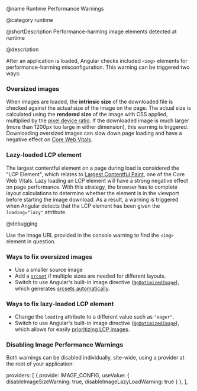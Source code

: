 @name Runtime Performance Warnings

@category runtime

@shortDescription Performance-harming image elements detected at runtime

@description

After an application is loaded, Angular checks included `<img>` elements for performance-harming misconfiguration. This warning can be triggered two ways:

### Oversized images

When images are loaded, the **intrinsic size** of the downloaded file is checked against the actual size of the image on the page. The actual size is calculated using the **rendered size** of the image with CSS applied, multiplied by the [pixel device ratio](https://web.dev/codelab-density-descriptors/#pixel-density). If the downloaded image is much larger (more than 1200px too large in either dimension), this warning is triggered. Downloading oversized images can slow down page loading and have a negative effect on [Core Web Vitals](https://web.dev/vitals/).

### Lazy-loaded LCP element

The largest contentful element on a page during load is considered the "LCP Element", which relates to [Largest Contentful Paint](https://web.dev/lcp/), one of the Core Web Vitals. Lazy loading an LCP element will have a strong negative effect on page performance. With this strategy, the browser has to complete layout calculations to determine whether the element is in the viewport before starting the image download. As a result, a warning is triggered when Angular detects that the LCP element has been given the `loading="lazy"` attribute.

@debugging

Use the image URL provided in the console warning to find the `<img>` element in question. 

### Ways to fix oversized images

* Use a smaller source image
* Add a [`srcset`](https://web.dev/learn/design/responsive-images/#responsive-images-with-srcset) if multiple sizes are needed for different layouts.
* Switch to use Angular's built-in image directive ([`NgOptimizedImage`](https://angular.io/api/common/NgOptimizedImage)), which generates [srcsets automatically](https://angular.io/guide/image-directive#request-images-at-the-correct-size-with-automatic-srcset).

### Ways to fix lazy-loaded LCP element

* Change the `loading` attribute to a different value such as `"eager"`.
* Switch to use Angular's built-in image directive ([`NgOptimizedImage`](https://angular.io/api/common/NgOptimizedImage)), which allows for easily [prioritizing LCP images](https://angular.io/guide/image-directive#step-4-mark-images-as-priority).

### Disabling Image Performance Warnings

Both warnings can be disabled individually, site-wide, using a provider at the root of your application:

<code-example format="typescript" language="typescript">
providers: [
  {
    provide: IMAGE_CONFIG,
    useValue: {
      disableImageSizeWarning: true, 
      disableImageLazyLoadWarning: true
    }
  },
],
</code-example>
